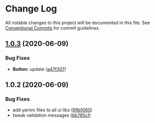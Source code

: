 # Change Log

All notable changes to this project will be documented in this file.
See [Conventional Commits](https://conventionalcommits.org) for commit guidelines.

## [1.0.3](https://github.com/GetTerminus/terminus-oss/compare/@terminus/ui-checkbox@1.0.2...@terminus/ui-checkbox@1.0.3) (2020-06-09)


### Bug Fixes

* **Button:** update ([a47f307](https://github.com/GetTerminus/terminus-oss/commit/a47f30757b9216d6ee76788c117e76eacf5289e5))





## 1.0.2 (2020-06-09)


### Bug Fixes

* add yarnrc files to all ui libs ([99b1060](https://github.com/GetTerminus/terminus-oss/commit/99b106017f970385f72d4ee3e7b8e710d9285b41))
* tweak validation messages ([bb785cf](https://github.com/GetTerminus/terminus-oss/commit/bb785cfb32215e9ee0b85946c020e6d47cf592e3))
